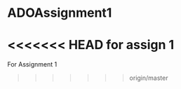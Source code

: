 ADOAssignment1
==============

<<<<<<< HEAD
for assign 1
=======
For Assignment 1
>>>>>>> origin/master
